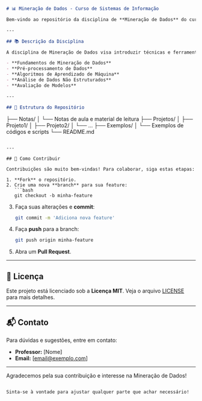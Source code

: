 ```markdown
# 📊 Mineração de Dados - Curso de Sistemas de Informação

Bem-vindo ao repositório da disciplina de **Mineração de Dados** do curso de **Sistemas de Informação**. Aqui, você encontrará materiais, projetos e exemplos que ajudarão a entender e aplicar técnicas de mineração de dados.

---

## 📚 Descrição da Disciplina

A disciplina de Mineração de Dados visa introduzir técnicas e ferramentas que permitem extrair conhecimento valioso de grandes volumes de dados. Ao longo do curso, abordaremos:

- **Fundamentos de Mineração de Dados**
- **Pré-processamento de Dados**
- **Algoritmos de Aprendizado de Máquina**
- **Análise de Dados Não Estruturados**
- **Avaliação de Modelos**

---

## 📂 Estrutura do Repositório

```
├── Notas/
│   └── Notas de aula e material de leitura
├── Projetos/
│   ├── Projeto1/
│   ├── Projeto2/
│   └── ...
├── Exemplos/
│   └── Exemplos de códigos e scripts
└── README.md
```

---

## 🤝 Como Contribuir

Contribuições são muito bem-vindas! Para colaborar, siga estas etapas:

1. **Fork** o repositório.
2. Crie uma nova **branch** para sua feature:
   ```bash
   git checkout -b minha-feature
   ```
3. Faça suas alterações e **commit**:
   ```bash
   git commit -m 'Adiciona nova feature'
   ```
4. Faça **push** para a branch:
   ```bash
   git push origin minha-feature
   ```
5. Abra um **Pull Request**.

---

## 📜 Licença

Este projeto está licenciado sob a **Licença MIT**. Veja o arquivo [LICENSE](LICENSE) para mais detalhes.

---

## 📬 Contato

Para dúvidas e sugestões, entre em contato:

- **Professor:** [Nome]
- **Email:** [email@exemplo.com]

---

Agradecemos pela sua contribuição e interesse na Mineração de Dados!
```

Sinta-se à vontade para ajustar qualquer parte que achar necessário!

